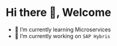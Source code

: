 # Hi there 👋, Welcome

- 🌱 I’m currently learning Microservices
- 🔭 I’m currently working on `SAP Hybris`



<!--
<img alt="Image" src="https://media.giphy.com/media/mCRJDo24UvJMA/giphy.gif"/>


**vikas38/vikas38** is a ✨ _special_ ✨ repository because its `README.md` (this file) appears on your GitHub profile.

Here are some ideas to get you started:

- 🔭 I’m currently working on ...
- 🌱 I’m currently learning ...
- 👯 I’m looking to collaborate on ...
- 🤔 I’m looking for help with ...
- 💬 Ask me about ...
- 📫 How to reach me: ...
- 😄 Pronouns: ...
- ⚡ Fun fact: ...
-->
